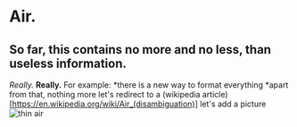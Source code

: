 # Air.
## So far, this contains no more and no less, than useless information.  
*Really.*
**Really.**
For example:
*there is a new way to format everything
*apart from that, nothing more
let's redirect to a (wikipedia article)[https://en.wikipedia.org/wiki/Air_(disambiguation)]
let's add a picture ![thin air](https://upload.wikimedia.org/wikipedia/commons/thumb/b/be/Top_of_Atmosphere.jpg)
